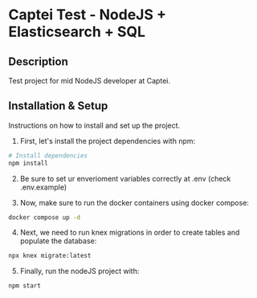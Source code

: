 # Captei Test - NodeJS + Elasticsearch + SQL

## Description
Test project for mid NodeJS developer at Captei.

## Installation & Setup

Instructions on how to install and set up the project.

1. First, let's install the project dependencies with npm:

```bash
# Install dependencies
npm install
```

2. Be sure to set ur enverioment variables correctly at .env (check .env.example)

3. Now, make sure to run the docker containers using docker compose:

```bash
docker compose up -d
```

4. Next, we need to run knex migrations in order to create tables and populate the database:

```bash
npx knex migrate:latest
```

5. Finally, run the nodeJS project with:

```bash
npm start
```